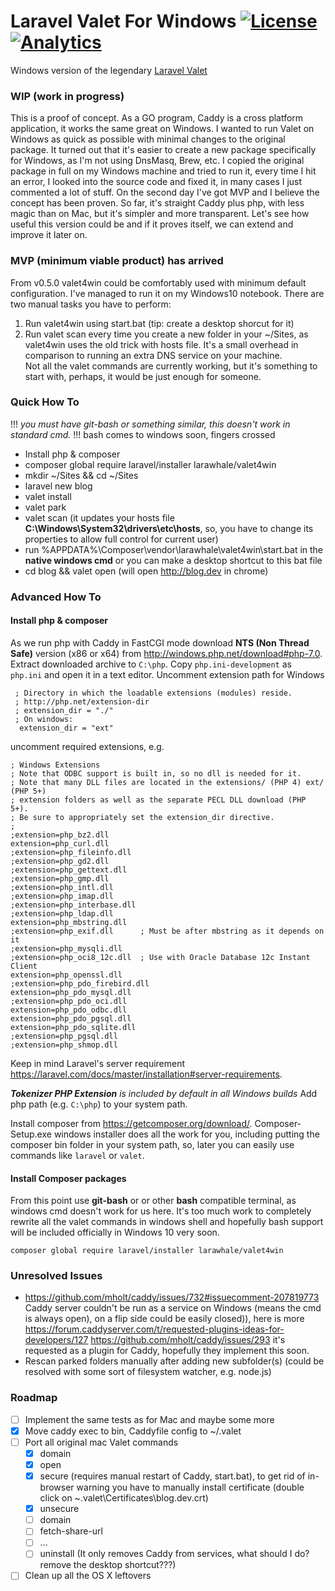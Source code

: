 # Laravel Valet For Windows [![License](https://poser.pugx.org/larawhale/valet4win/license.svg?format=flat-square)](https://packagist.org/packages/larawhale/valet4win) [![Analytics](https://vitr-analytics.appspot.com/UA-75628680-1/valet4win?flat-gif&useReferer)](https://github.com/vitr/google-analytics-beacon)

Windows version of the legendary [Laravel Valet](https://github.com/laravel/valet)

### WIP (work in progress)
This is a proof of concept. As a GO program, Caddy is a cross platform application, it works the same great on Windows.
I wanted to run Valet on Windows as quick as possible with minimal changes to the original package. It turned out that it's easier to create a new package specifically for Windows, as I'm not using DnsMasq, Brew, etc. I copied the original package in full on my Windows machine and tried to run it, every time I hit an error, I looked into the source code and fixed it, in many cases I just commented a lot of stuff. On the second day I've got MVP and I believe the concept has been proven.
So far, it's straight Caddy plus php, with less magic than on Mac, but it's simpler and more transparent. Let's see how useful this version could be and if it proves itself, we can extend and improve it later on.

### MVP (minimum viable product) has arrived
From v0.5.0 valet4win could be comfortably used with minimum default configuration. I've managed to run it on my Windows10 notebook. There are two manual tasks you have to perform:  
1. Run valet4win using start.bat (tip: create a desktop shorcut for it)  
2. Run valet scan every time you create a new folder in your ~/Sites, as valet4win uses the old trick with hosts file. It's a small overhead in comparison to running an extra DNS service on your machine.  
Not all the valet commands are currently working, but it's something to start with, perhaps, it would be just enough for someone.


### Quick How To
!!! *you must have git-bash or something similar, this doesn't work in standard cmd.* !!! bash comes to windows soon, fingers crossed 

* Install php & composer
* composer global require laravel/installer larawhale/valet4win
* mkdir ~/Sites && cd ~/Sites
* laravel new blog
* valet install
* valet park
* valet scan (it updates your hosts file **C:\Windows\System32\drivers\etc\hosts**, so, you have to change its properties to allow full control for current user)
* run  %APPDATA%\Composer\vendor\larawhale\valet4win\start.bat in the **native windows cmd**
or you can make a desktop shortcut to this bat file
* cd blog && valet open (will open http://blog.dev in chrome)

### Advanced How To
#### Install php & composer
As we run php with Caddy in FastCGI mode download **NTS (Non Thread Safe)** version (x86 or x64) from http://windows.php.net/download#php-7.0. Extract downloaded archive to `C:\php`.
Copy `php.ini-development` as `php.ini` and open it in a text editor. Uncomment extension path for Windows
```
 ; Directory in which the loadable extensions (modules) reside.
 ; http://php.net/extension-dir
 ; extension_dir = "./"
 ; On windows:
  extension_dir = "ext"
```  
uncomment required extensions, e.g.  
```
; Windows Extensions
; Note that ODBC support is built in, so no dll is needed for it.
; Note that many DLL files are located in the extensions/ (PHP 4) ext/ (PHP 5+)
; extension folders as well as the separate PECL DLL download (PHP 5+).
; Be sure to appropriately set the extension_dir directive.
;
;extension=php_bz2.dll
extension=php_curl.dll
;extension=php_fileinfo.dll
;extension=php_gd2.dll
;extension=php_gettext.dll
;extension=php_gmp.dll
;extension=php_intl.dll
;extension=php_imap.dll
;extension=php_interbase.dll
;extension=php_ldap.dll
extension=php_mbstring.dll
;extension=php_exif.dll      ; Must be after mbstring as it depends on it
;extension=php_mysqli.dll
;extension=php_oci8_12c.dll  ; Use with Oracle Database 12c Instant Client
extension=php_openssl.dll
;extension=php_pdo_firebird.dll
extension=php_pdo_mysql.dll
;extension=php_pdo_oci.dll
extension=php_pdo_odbc.dll
extension=php_pdo_pgsql.dll
extension=php_pdo_sqlite.dll
;extension=php_pgsql.dll
;extension=php_shmop.dll
```
Keep in mind Laravel's server requirement https://laravel.com/docs/master/installation#server-requirements.

_**Tokenizer PHP Extension** is included by default in all Windows builds_
Add php path (e.g. `C:\php`) to your system path.

Install composer from https://getcomposer.org/download/.
Composer-Setup.exe windows installer does all the work for you, including putting the composer bin folder in your system path, so, later you can easily use commands like `laravel` or `valet`.

#### Install Composer packages
From this point use **git-bash** or or other **bash** compatible terminal, as windows cmd doesn't work for us here. It's too much work to completely rewrite all the valet commands in windows shell and hopefully bash support will be included officially in Windows 10 very soon. 
```
composer global require laravel/installer larawhale/valet4win
```

### Unresolved Issues
* https://github.com/mholt/caddy/issues/732#issuecomment-207819773
Caddy server couldn't be run as a service on Windows (means the cmd is always open), on a flip side could be easily closed)), here is more
https://forum.caddyserver.com/t/requested-plugins-ideas-for-developers/127
https://github.com/mholt/caddy/issues/293
it's requested as a plugin for Caddy, hopefully they implement this soon.
* Rescan parked folders manually after adding new subfolder(s) (could be resolved with some sort of filesystem watcher, e.g. node.js)


### Roadmap
- [ ] Implement the same tests as for Mac and maybe some more
- [x] Move caddy exec to bin, Caddyfile config to ~/.valet
- [ ] Port all original mac Valet commands
    - [x] domain 
    - [x] open 
    - [x] secure (requires manual restart of Caddy, start.bat), to get rid of in-browser warning you have to manually install certificate (double click on ~\.valet\Certificates\blog.dev.crt)
    - [x] unsecure 
    - [ ] domain 
    - [ ] fetch-share-url 
    - [ ]  ...
    - [ ] uninstall (It only removes Caddy from services, what should I do? remove the desktop shortcut???)
- [ ] Clean up all the OS X leftovers
